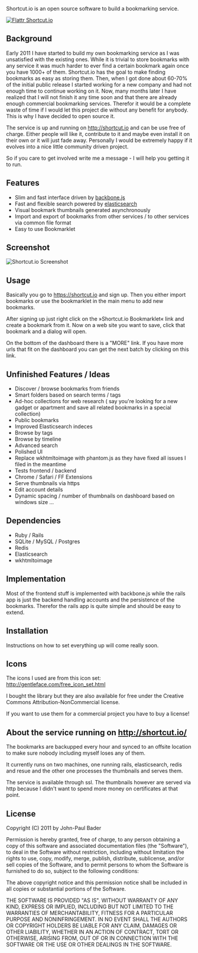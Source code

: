 Shortcut.io is an open source software to build a bookmarking service.

[![Flattr Shortcut.io](http://api.flattr.com/button/flattr-badge-large.png)](http://flattr.com/thing/438691/Shortcut-io-Bookmarking)

## Background

Early 2011 I have started to build my own bookmarking service as I was unsatisfied
with the existing ones. While it is trivial to store bookmarks with any service
it was much harder to ever find a certain bookmark again once you have 1000+ of
them. Shortcut.io has the goal to make finding bookmarks as easy as storing them.
Then, when I got done about 60-70% of the initial public release I started working
for a new company and had not enough time to continue working on it. Now, many
months later I have realized that I will not finish it any time soon and that
there are already enough commercial bookmarking services. Therefor it would be
a complete waste of time if I would let this project die without any benefit for
anybody. This is why I have decided to open source it.

The service is up and running on http://shortcut.io and can be use free of charge.
Either people will like it, contribute to it and maybe even install it on their
own or it will just fade away. Personally I would be extremely happy if it evolves
into a nice little community driven project.

So if you care to get involved write me a message - I will help you getting it
to run.

## Features

* Slim and fast interface driven by [backbone.js](http://documentcloud.github.com/backbone/)
* Fast and flexible search powered by [elasticsearch](http://www.elasticsearch.org/)
* Visual bookmark thumbnails generated asynchronously
* Import and export of bookmarks from other services / to other services via common file format
* Easy to use Bookmarklet

## Screenshot

![Shortcut.io Screenshot](http://smyck.org/shortcutio.jpg)

## Usage

Basically you go to https://shortcut.io and sign up. Then you either import bookmarks or use the bookmarklet in the main menu to add new bookmarks.

After signing up just right click on the »Shortcut.io Bookmarklet« link and create a bookmark from it. Now on a web site you want to save, click that bookmark and a dialog will open.

On the bottom of the dashboard there is a "MORE" link. If you have more urls that fit on the dashboard you can get the next batch by clicking on this link.

## Unfinished Features / Ideas

* Discover / browse bookmarks from friends
* Smart folders based on search terms / tags
* Ad-hoc collections for web research ( say you're looking for a new gadget or apartment and save all related bookmarks in a special collection)
* Public bookmarks
* Improved Elasticsearch indeces
* Browse by tags
* Browse by timeline
* Advanced search
* Polished UI
* Replace wkhtmltoimage with phantom.js as they have fixed all issues I filed in the meantime
* Tests frontend / backend
* Chrome / Safari / FF Extensions
* Serve thumbnails via https
* Edit account details
* Dynamic spacing / number of thumbnails on dashboard based on windows size
…

## Dependencies

* Ruby / Rails
* SQLite / MySQL / Postgres
* Redis
* Elasticsearch
* wkhtmltoimage

## Implementation

Most of the frontend stuff is implemented with backbone.js while the rails app is just the backend handling accounts and the persistence of the bookmarks.
Therefor the rails app is quite simple and should be easy to extend.

## Installation

Instructions on how to set everything up will come really soon.

## Icons
The icons I used are from this icon set: http://gentleface.com/free_icon_set.html

I bought the library but they are also available for free under the
Creative Commons Attribution-NonCommercial license.

If you want to use them for a commercial project you have to buy a license!

## About the service running on http://shortcut.io/

The bookmarks are backupped every hour and synced to an offsite
location to make sure nobody including myself loses any of them.

It currently runs on two machines, one running rails, elasticsearch, redis and
resue and the other one processes the thumbnails and serves them.

The service is available through ssl. The thumbnails however are served via http
because I didn't want to spend more money on certificates at that point.

## License

Copyright (C) 2011 by John-Paul Bader

Permission is hereby granted, free of charge, to any person obtaining a copy
of this software and associated documentation files (the "Software"), to deal
in the Software without restriction, including without limitation the rights
to use, copy, modify, merge, publish, distribute, sublicense, and/or sell
copies of the Software, and to permit persons to whom the Software is
furnished to do so, subject to the following conditions:

The above copyright notice and this permission notice shall be included in
all copies or substantial portions of the Software.

THE SOFTWARE IS PROVIDED "AS IS", WITHOUT WARRANTY OF ANY KIND, EXPRESS OR
IMPLIED, INCLUDING BUT NOT LIMITED TO THE WARRANTIES OF MERCHANTABILITY,
FITNESS FOR A PARTICULAR PURPOSE AND NONINFRINGEMENT. IN NO EVENT SHALL THE
AUTHORS OR COPYRIGHT HOLDERS BE LIABLE FOR ANY CLAIM, DAMAGES OR OTHER
LIABILITY, WHETHER IN AN ACTION OF CONTRACT, TORT OR OTHERWISE, ARISING FROM,
OUT OF OR IN CONNECTION WITH THE SOFTWARE OR THE USE OR OTHER DEALINGS IN
THE SOFTWARE.
